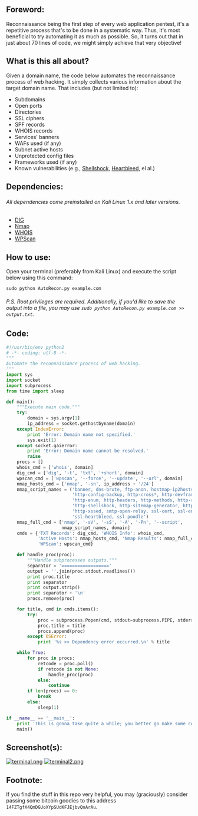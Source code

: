 ## Foreword:
Reconnaissance being the first step of every web application pentest, it's a repetitive process that's to be done in a systematic way. Thus, it's most beneficial to try automating it as much as possible. So, it turns out that in just about 70 lines of code, we might simply achieve that very objective!

## What is this all about?
Given a domain name, the code below automates the reconnaissance process of web hacking. It simply collects various information about the target domain name. That includes (but not limited to): 
* Subdomains
* Open ports
* Directories
* SSL ciphers
* SPF records
* WHOIS records
* Services' banners
* WAFs used (if any)
* Subnet active hosts
* Unprotected config files
* Frameworks used (if any)
* Known vulnerabilities (e.g., [Shellshock](https://en.wikipedia.org/wiki/Shellshock_(software_bug)), [Heartbleed](https://en.wikipedia.org/wiki/Heartbleed), el al.)

## Dependencies:
###### All dependencies come preinstalled on Kali Linux 1.x and later versions.
* [DIG](https://en.wikipedia.org/wiki/Dig_(command))
* [Nmap](https://nmap.org)
* [WHOIS](https://en.wikipedia.org/wiki/WHOIS#Software)
* [WPScan](https://wpscan.org)

## How to use:
Open your terminal (preferably from Kali Linux) and execute the script below using this command:
```shell
sudo python AutoRecon.py example.com
```
###### P.S. Root privileges are required. Additionally, if you'd like to save the output into a file, you may use `sudo python AutoRecon.py example.com >> output.txt`.

## Code:
```python
#!/usr/bin/env python2
# -*- coding: utf-8 -*-
"""
Automate the reconnaissance process of web hacking.
"""
import sys
import socket
import subprocess
from time import sleep

def main():
    """Execute main code."""
    try:
        domain = sys.argv[1]
        ip_address = socket.gethostbyname(domain)
    except IndexError:
        print 'Error: Domain name not specified.'
        sys.exit(1)
    except socket.gaierror:
        print 'Error: Domain name cannot be resolved.'
        raise
    procs = []
    whois_cmd = ['whois', domain]
    dig_cmd = ['dig', '-t', 'txt', '+short', domain]
    wpscan_cmd = ['wpscan', '--force', '--update', '--url', domain]
    nmap_hosts_cmd = ['nmap', '-sn', ip_address + '/24']
    nmap_script_names = ('banner, dns-brute, ftp-anon, hostmap-ip2hosts,'
                         'http-config-backup, http-cross*, http-devframework,'
                         'http-enum, http-headers, http-methods, http-robots.txt,'
                         'http-shellshock, http-sitemap-generator, http-waf-fingerprint,'
                         'http-xssed, smtp-open-relay, ssl-cert, ssl-enum-ciphers,'
                         'ssl-heartbleed, ssl-poodle')
    nmap_full_cmd = ['nmap', '-sV', '-sS', '-A', '-Pn', '--script',
                     nmap_script_names, domain]
    cmds = {'TXT Records': dig_cmd, 'WHOIS Info': whois_cmd,
            'Active Hosts': nmap_hosts_cmd, 'Nmap Results': nmap_full_cmd,
            'WPScan': wpscan_cmd}

    def handle_proc(proc):
        """Handle subprocesses outputs."""
        separator = '=================='
        output = ''.join(proc.stdout.readlines())
        print proc.title
        print separator
        print output.strip()
        print separator + '\n'
        procs.remove(proc)

    for title, cmd in cmds.items():
        try:
            proc = subprocess.Popen(cmd, stdout=subprocess.PIPE, stderr=subprocess.STDOUT)
            proc.title = title
            procs.append(proc)
        except OSError:
            print '%s >> Dependency error occurred.\n' % title

    while True:
        for proc in procs:
            retcode = proc.poll()
            if retcode is not None:
                handle_proc(proc)
            else:
                continue
        if len(procs) == 0:
            break
        else:
            sleep(1)

if __name__ == '__main__':
    print 'This is gonna take quite a while; you better go make some coffee!\n'
    main()

```

## Screenshot(s):
[![terminal.png](https://s27.postimg.org/jd3xoyl6r/terminal.png)](https://postimg.org/image/8qa4jjd1b/)
[![terminal2.png](https://s28.postimg.org/5jakqmwal/terminal2.png)](https://postimg.org/image/upbixgxkp/)
## Footnote:
If you find the stuff in this repo very helpful, you may (graciously) consider passing some bitcoin goodies to this address `14FZTgfX4QmDGUoXYpSUdKFJEjbvQnArAu`.